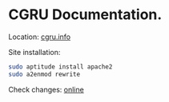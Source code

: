 CGRU Documentation.
===============

Location: [cgru.info](http://cgru.info)

Site installation:
```bash
sudo aptitude install apache2
sudo a2enmod rewrite
```

Check changes: [online](http://cgru.github.io/)
